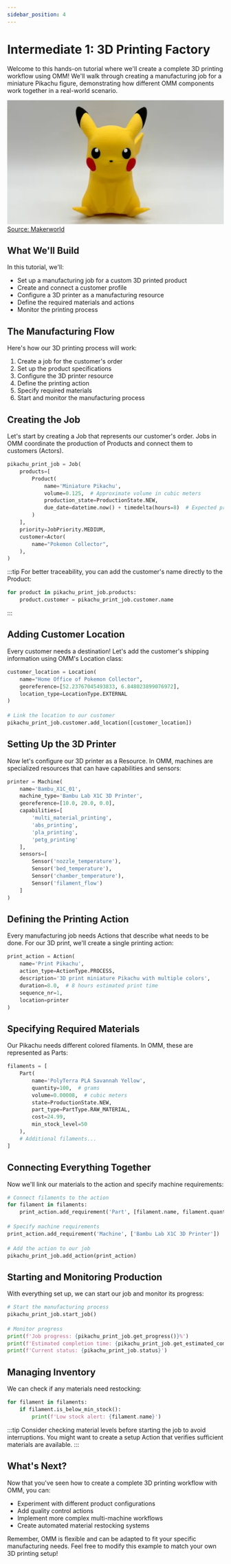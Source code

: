 ```yaml
---
sidebar_position: 4
---
```


# Intermediate 1: 3D Printing Factory

Welcome to this hands-on tutorial where we'll create a complete 3D printing workflow using OMM! We'll walk through creating a manufacturing job for a miniature Pikachu figure, demonstrating how different OMM components work together in a real-world scenario.

![Pika, Pika!](pikachu.png)  
[Source: Makerworld](https://makerworld.com/en/models/388565?from=search#profileId-289389)
## What We'll Build

In this tutorial, we'll:
- Set up a manufacturing job for a custom 3D printed product
- Create and connect a customer profile
- Configure a 3D printer as a manufacturing resource
- Define the required materials and actions
- Monitor the printing process

## The Manufacturing Flow

Here's how our 3D printing process will work:
1. Create a job for the customer's order
2. Set up the product specifications
3. Configure the 3D printer resource
4. Define the printing action
5. Specify required materials
6. Start and monitor the manufacturing process

## Creating the Job

Let's start by creating a Job that represents our customer's order. Jobs in OMM coordinate the production of Products and connect them to customers (Actors).

```python
pikachu_print_job = Job(
    products=[
        Product(
            name='Miniature Pikachu',
            volume=0.125,  # Approximate volume in cubic meters
            production_state=ProductionState.NEW,
            due_date=datetime.now() + timedelta(hours=8)  # Expected print time
        )
    ],
    priority=JobPriority.MEDIUM,
    customer=Actor(
        name="Pokemon Collector",
    ),
)
```

:::tip
For better traceability, you can add the customer's name directly to the Product:

```python
for product in pikachu_print_job.products:
    product.customer = pikachu_print_job.customer.name
```
:::

## Adding Customer Location

Every customer needs a destination! Let's add the customer's shipping information using OMM's Location class:

```python
customer_location = Location(
    name="Home Office of Pokemon Collector",
    georeference=[52.23767045493833, 6.848023899076972],
    location_type=LocationType.EXTERNAL
)

# Link the location to our customer
pikachu_print_job.customer.add_location([customer_location])
```

## Setting Up the 3D Printer

Now let's configure our 3D printer as a Resource. In OMM, machines are specialized resources that can have capabilities and sensors:

```python
printer = Machine(
    name='Bambu_X1C_01',
    machine_type='Bambu Lab X1C 3D Printer',
    georeference=[10.0, 20.0, 0.0],
    capabilities=[
        'multi_material_printing',
        'abs_printing',
        'pla_printing',
        'petg_printing'
    ],
    sensors=[
        Sensor('nozzle_temperature'),
        Sensor('bed_temperature'),
        Sensor('chamber_temperature'),
        Sensor('filament_flow')
    ]
)
```

## Defining the Printing Action

Every manufacturing job needs Actions that describe what needs to be done. For our 3D print, we'll create a single printing action:

```python
print_action = Action(
    name='Print Pikachu',
    action_type=ActionType.PROCESS,
    description='3D print miniature Pikachu with multiple colors',
    duration=8.0,  # 8 hours estimated print time
    sequence_nr=1,
    location=printer
)
```

## Specifying Required Materials

Our Pikachu needs different colored filaments. In OMM, these are represented as Parts:

```python
filaments = [
    Part(
        name='PolyTerra PLA Savannah Yellow',
        quantity=100,  # grams
        volume=0.00008,  # cubic meters
        state=ProductionState.NEW,
        part_type=PartType.RAW_MATERIAL,
        cost=24.99,
        min_stock_level=50
    ),
    # Additional filaments...
]
```

## Connecting Everything Together

Now we'll link our materials to the action and specify machine requirements:

```python
# Connect filaments to the action
for filament in filaments:
    print_action.add_requirement('Part', [filament.name, filament.quantity])

# Specify machine requirements
print_action.add_requirement('Machine', ['Bambu Lab X1C 3D Printer'])

# Add the action to our job
pikachu_print_job.add_action(print_action)
```

## Starting and Monitoring Production

With everything set up, we can start our job and monitor its progress:

```python
# Start the manufacturing process
pikachu_print_job.start_job()

# Monitor progress
print(f'Job progress: {pikachu_print_job.get_progress()}%')
print(f'Estimated completion time: {pikachu_print_job.get_estimated_completion_time()} hours')
print(f'Current status: {pikachu_print_job.status}')
```

## Managing Inventory

We can check if any materials need restocking:

```python
for filament in filaments:
    if filament.is_below_min_stock():
        print(f'Low stock alert: {filament.name}')
```

:::tip
Consider checking material levels before starting the job to avoid interruptions. You might want to create a setup Action that verifies sufficient materials are available.
:::

## What's Next?

Now that you've seen how to create a complete 3D printing workflow with OMM, you can:
- Experiment with different product configurations
- Add quality control actions
- Implement more complex multi-machine workflows
- Create automated material restocking systems

Remember, OMM is flexible and can be adapted to fit your specific manufacturing needs. Feel free to modify this example to match your own 3D printing setup!